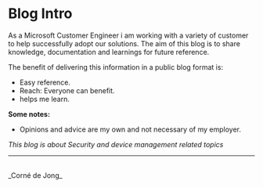 # Blog Intro

As a Microsoft Customer Engineer i am working with a variety of customer to help successfully adopt our solutions. 
The aim of this blog is to share knowledge, documentation and learnings for future reference. 

The benefit of delivering this information in a public blog format is: 
+ Easy reference.
+ Reach: Everyone can benefit.
+ helps me learn.

**Some notes:**
+ Opinions and advice are my own and not necessary of my employer.

_This blog is about Security and device management related topics_

---
<br>
_Corné de Jong_






